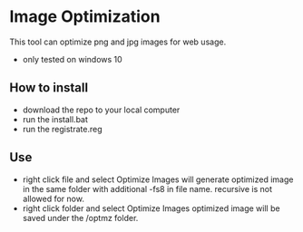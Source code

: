 # Image Optimization

This tool can optimize png and jpg images for web usage.

* only tested on windows 10

## How to install

* download the repo to your local computer
* run the install.bat
* run the registrate.reg

## Use

* right click file and select Optimize Images
  will generate optimized image in the same folder with additional -fs8 in file name.
  recursive is not allowed for now.
* right click folder and select Optimize Images
  optimized image will be saved under the /optmz folder.